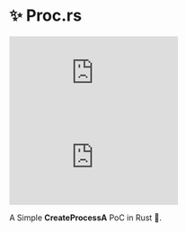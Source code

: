 # ✨ Proc.rs
![last commit](https://img.shields.io/github/last-commit/aC5ro/proc.rs?color=orange) ![stars](https://img.shields.io/github/stars/aC5ro/proc.rs?style=flat&color=orange)


A Simple **CreateProcessA** PoC in Rust 🦀.
